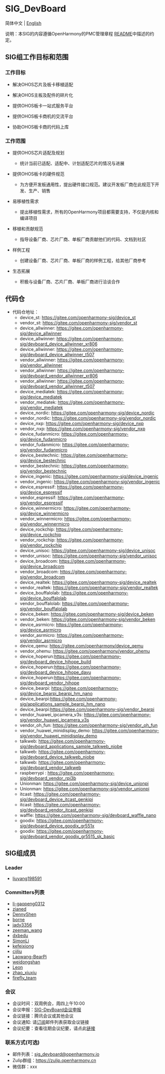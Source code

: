 # SIG_DevBoard
简体中文 | [English](./sig_devboard.md)

说明：本SIG的内容遵循OpenHarmony的PMC管理章程 [README](/zh/pmc.md)中描述的约定。

## SIG组工作目标和范围

### 工作目标
- 解决OHOS芯片及板卡移植适配

- 解决OHOS主板及配件的碎片化

- 提供OHOS板卡一站式服务平台

- 提供OHOS板卡商机的交流平台

- 协助OHOS板卡商的代码上库

### 工作范围

- 提供OHOS芯片适配及规划

  - 统计当前已适配、适配中、计划适配芯片的情况与进展

- 提供OHOS板卡的硬件规范

  - 为方便开发板通用性，提出硬件接口规范。建议开发板厂商在此规范下开发、生产、销售

- 易移植性需求

  - 提出移植性需求，所有的OpenHarmony项目都需要支持，不仅是内核和编译项目

- 移植和贡献规范

  - 指导设备厂商、芯片厂商、单板厂商贡献他们的代码、文档到社区

- 样例工程

  - 创建设备厂商、芯片厂商、单板厂商的样例工程，给其他厂商参考

- 生态拓展

  - 积极与设备厂商、芯片厂商、单板厂商进行洽谈合作

## 代码仓
- 代码仓地址：
  - device_st: https://gitee.com/openharmony-sig/device_st
  - vendor_st: https://gitee.com/openharmony-sig/vendor_st
  - device_allwinner: https://gitee.com/openharmony-sig/device_allwinner
  - device_allwinner: https://gitee.com/openharmony-sig/devboard_device_allwinner_xr806
  - device_allwinner: https://gitee.com/openharmony-sig/devboard_device_allwinner_t507
  - vendor_allwinner: https://gitee.com/openharmony-sig/vendor_allwinner
  - vendor_allwinner: https://gitee.com/openharmony-sig/devboard_vendor_allwinner_xr806
  - vendor_allwinner: https://gitee.com/openharmony-sig/devboard_vendor_allwinner_t507
  - device_mediatek: https://gitee.com/openharmony-sig/device_mediatek
  - vendor_mediatek: https://gitee.com/openharmony-sig/vendor_mediatek
  - device_nordic: https://gitee.com/openharmony-sig/device_nordic
  - vendor_nordic: https://gitee.com/openharmony-sig/vendor_nordic
  - device_nxp: https://gitee.com/openharmony-sig/device_nxp
  - vendor_nxp: https://gitee.com/openharmony-sig/vendor_nxp
  - device_fudanmicro: https://gitee.com/openharmony-sig/device_fudanmicro
  - vendor_fudanmicro: https://gitee.com/openharmony-sig/vendor_fudanmicro
  - device_bestechnic: https://gitee.com/openharmony-sig/device_bestechnic
  - vendor_bestechnic: https://gitee.com/openharmony-sig/vendor_bestechnic
  - device_ingenic: https://gitee.com/openharmony-sig/device_ingenic
  - vendor_ingenic: https://gitee.com/openharmony-sig/vendor_ingenic
  - device_espressif: https://gitee.com/openharmony-sig/device_espressif
  - vendor_espressif: https://gitee.com/openharmony-sig/vendor_espressif
  - device_winnermicro: https://gitee.com/openharmony-sig/device_winnermicro
  - vendor_winnermicro: https://gitee.com/openharmony-sig/vendor_winnermicro
  - device_rockchip: https://gitee.com/openharmony-sig/device_rockchip
  - vendor_rockchip: https://gitee.com/openharmony-sig/vendor_rockchip
  - device_unisoc: https://gitee.com/openharmony-sig/device_unisoc
  - vendor_unisoc: https://gitee.com/openharmony-sig/vendor_unisoc
  - device_broadcom: https://gitee.com/openharmony-sig/device_broadcom
  - vendor_broadcom: https://gitee.com/openharmony-sig/vendor_broadcom
  - device_realtek: https://gitee.com/openharmony-sig/device_realtek
  - vendor_realtek: https://gitee.com/openharmony-sig/vendor_realtek
  - device_bouffalolab: https://gitee.com/openharmony-sig/device_bouffalolab
  - vendor_bouffalolab: https://gitee.com/openharmony-sig/vendor_bouffalolab
  - device_beken: https://gitee.com/openharmony-sig/device_beken
  - vendor_beken: https://gitee.com/openharmony-sig/vendor_beken
  - device_asrmicro: https://gitee.com/openharmony-sig/device_asrmicro
  - vendor_asrmicro: https://gitee.com/openharmony-sig/vendor_asrmicro
  - device_qemu: https://gitee.com/openharmony/device_qemu
  - vendor_ohemu: https://gitee.com/openharmony/vendor_ohemu
  - device_hoperun:https://gitee.com/openharmony-sig/devboard_device_hihope_build
  - device_hoperun:https://gitee.com/openharmony-sig/devboard_device_hihope_dayu
  - device_hoperun:https://gitee.com/openharmony-sig/devboard_vendor_hihope
  - device_bearpi: https://gitee.com/openharmony-sig/device_bearpi_bearpi_hm_nano
  - device_bearpi:https://gitee.com/openharmony-sig/applications_sample_bearpi_hm_nano
  - device_bearpi:https://gitee.com/openharmony-sig/vendor_bearpi
  - vendor_huawei_ipcamera_v3s: https://gitee.com/openharmony-sig/vendor_huawei_ipcamera_v3s
  - vendor_oh_fun: https://gitee.com/openharmony-sig/vendor_oh_fun
  - vendor_huawei_minidisplay_demo: https://gitee.com/openharmony-sig/vendor_huawei_minidisplay_demo
  - talkweb: https://gitee.com/openharmony-sig/devboard_applications_sample_talkweb_niobe
  - talkweb: https://gitee.com/openharmony-sig/devboard_device_talkweb_niobe
  - talkweb: https://gitee.com/openharmony-sig/devboard_vendor_talkweb
  - raspberrypi : https://gitee.com/openharmony-sig/devboard_vendor_rpi3b
  - Unionman: https://gitee.com/openharmony-sig/device_unionpi
  - Unionman: https://gitee.com/openharmony-sig/vendor_unionpi
  - itcast: https://gitee.com/openharmony-sig/devboard_device_itcast_genkipi
  - itcast: https://gitee.com/openharmony-sig/devboard_vendor_itcast_genkipi
  - waffle: https://gitee.com/openharmony-sig/devboard_waffle_nano
  - goodix: https://gitee.com/openharmony-sig/devboard_device_goodix_gr551x
  - goodix: https://gitee.com/openharmony-sig/devboard_vendor_goodix_gr5515_sk_basic

## SIG组成员

### Leader
- [liuyang198591](https://gitee.com/liuyang198591)

### Committers列表
- [li-gaopeng0312](https://gitee.com/li-gaopeng0312)
- [zianed](https://gitee.com/zianed)
- [DennyShen](https://gitee.com/DennyShen)
- [borne](https://gitee.com/borne)
- [jady3356](https://gitee.com/taiyipei)
- [zeeman_wang](https://gitee.com/zeeman_wang)
- [dxbedu](https://gitee.com/dxbedu)
- [SimonLi](https://gitee.com/kkup180)
- [kefeixiong](https://gitee.com/addyke)
- [cijliu](https://gitee.com/cijliu)
- [Laowang-BearPi](https://gitee.com/laowangiotclub)
- [weidongshan](https://gitee.com/weidongshan)
- [Leon](https://gitee.com/jahyeon)
- [zhao_xiuxiu](https://gitee.com/zhao_xiuxiu)
- [firefly_team](https://gitee.com/firefly_team)

### 会议
 - 会议时间：双周例会，周四上午10:00
 - 会议申报：[SIG-DevBoard会议申报](https://shimo.im/sheets/UZBk8yBk0y4NE4SZ)
 - 会议链接：腾讯会议或其他会议
 - 会议通知: 请[订阅](https://lists.openatom.io/postorius/lists/sig_devboard.openharmony.io/)邮件列表获取会议链接
 - 会议纪要：查看往期会议纪要，请点此[链接](https://gitee.com/openharmony-sig/sig-content/tree/master/devboard/meetings)

### 联系方式(可选)

- 邮件列表：[sig_devboard@openharmony.io](https://lists.openatom.io/postorius/lists/sig_devboard.openharmony.io/)
- Zulip群组：https://zulip.openharmony.cn
- 微信群：xxx
